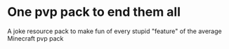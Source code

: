 # One pvp pack to end them all
A joke resource pack to make fun of every stupid "feature" of the average Minecraft pvp pack
